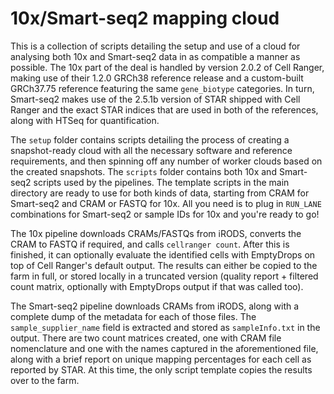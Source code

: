 # 10x/Smart-seq2 mapping cloud

This is a collection of scripts detailing the setup and use of a cloud for analysing both 10x and Smart-seq2 data in as compatible a manner as possible. The 10x part of the deal is handled by version 2.0.2 of Cell Ranger, making use of their 1.2.0 GRCh38 reference release and a custom-built GRCh37.75 reference featuring the same `gene_biotype` categories. In turn, Smart-seq2 makes use of the 2.5.1b version of STAR shipped with Cell Ranger and the exact STAR indices that are used in both of the references, along with HTSeq for quantification.

The `setup` folder contains scripts detailing the process of creating a snapshot-ready cloud with all the necessary software and reference requirements, and then spinning off any number of worker clouds based on the created snapshots. The `scripts` folder contains both 10x and Smart-seq2 scripts used by the pipelines. The template scripts in the main directory are ready to use for both kinds of data, starting from CRAM for Smart-seq2 and CRAM or FASTQ for 10x. All you need is to plug in `RUN_LANE` combinations for Smart-seq2 or sample IDs for 10x and you're ready to go!

The 10x pipeline downloads CRAMs/FASTQs from iRODS, converts the CRAM to FASTQ if required, and calls `cellranger count`. After this is finished, it can optionally evaluate the identified cells with EmptyDrops on top of Cell Ranger's default output. The results can either be copied to the farm in full, or stored locally in a truncated version (quality report + filtered count matrix, optionally with EmptyDrops output if that was called too).

The Smart-seq2 pipeline downloads CRAMs from iRODS, along with a complete dump of the metadata for each of those files. The `sample_supplier_name` field is extracted and stored as `sampleInfo.txt` in the output. There are two count matrices created, one with CRAM file nomenclature and one with the names captured in the aforementioned file, along with a brief report on unique mapping percentages for each cell as reported by STAR. At this time, the only script template copies the results over to the farm.
